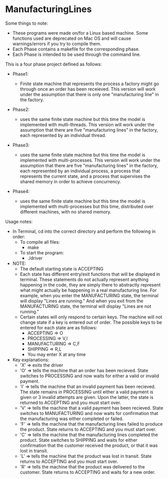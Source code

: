 # ManufacturingLines

Some things to note: 
  - These programs were made on/for a Linux based machine. Some functions used are deprecated on Mac OS and will cause warnings/errors if you try to compile them.
  - Each Phase contains a makefile for the corresponding phase.
  - Each Phase is intended to be used through the command line.
  




This is a four phase project defined as follows:
- Phase1:
  - Finite state machine that represents the process a factory might go through once an order has been receieved. This version will work under the assumption that there is only one "manufacturing line" in the factory.

- Phase2:
  - uses the same finite state machine but this time the model is implemented with mutli-threads. This version will work under the assumption that there are five "manufacturing lines" in the factory, each represented by an individual thread.
 
- Phase3: 
  - uses the same finite state machine but this time the model is implemented with multi-processes. This version will work under the assumption that there are five "manufacturing lines" in the factory, each represented by an individual process, a process that represents the current state, and a process that supervises the shared memory in order to achieve concurrency.
    
- Phase4:
  - uses the same finite state machine but this time the model is implemented with multi-processes but this time, distributed over different machines, with no shared memory.



Usage notes:
- In Terminal, cd into the correct directory and perform the following in order:
  - To compile all files:
    - make
  - To start the program: 
    - ./driver
- NOTE:
  - The default starting state is ACCEPTING
  - Each state has different entry/exit functions that will be displayed in terminal. These statements do not actually represent anything happening in the code, they are simply there to abstractly represent what might actually be happening in a real manufacturing line. For example, when you enter the MANUFACTURING state, the terminal will display "Lines are running." And when you exit from the MANUFACTURING state, the terminal will display "Lines are not running."
  - Certain states will only respond to certain keys. The machine will not change state if a key is entered out of order. The possible keys to be entered for each state are as follows:
    - ACCEPTING => O
    - PROCESSING => V,I
    - MANUFACTURING => C,F
    - SHIPPING => R,L
    - You may enter X at any time
- Key explanations:
  - 'X' => exits the driver
  - 'O' => tells the machine that an order has been recieved. State switches to PROCESSING and now waits for either a valid or invalid payment.
  - 'I' => tells the machine that an invalid payment has been recieved. The state remains in PROCESSING until either a valid payment is given or 3 invalid attempts are given. Upon the latter, the state is returned to ACCEPTING and you must start over.
  - 'V' => tells the machine that a valid payment has been recieved. State switches to MANUFACTURING and now waits for confirmation that the manufacturing was either completed or failed.
  - 'F' => tells the machine that the manufacturing lines failed to produce the product. State returns to ACCEPTING and you must start over.
  - 'C' => tells the machine that the manufacturing lines completed the product. State switches to SHIPPING and waits for either confirmation that the customer received the product, or that it was lost in transit.
  - 'L' => tells the machine that the product was lost in transit. State returns to ACCEPTING and you must start over.
  - 'R' => tells the machine that the product was delivered to the customer. State returns to ACCEPTING and waits for a new order.

